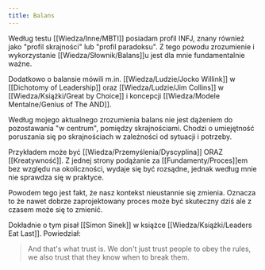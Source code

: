 ```yaml
---
title: Balans
---
```


Według testu [[Wiedza/Inne/MBTI]] posiadam profil INFJ, znany również jako "profil skrajności" lub "profil paradoksu". Z tego powodu zrozumienie i wykorzystanie [[Wiedza/Słownik/Balans]]u jest dla mnie fundamentalnie ważne. 

Dodatkowo o balansie mówili m.in. [[Wiedza/Ludzie/Jocko Willink]] w [[Dichotomy of Leadership]] oraz [[Wiedza/Ludzie/Jim Collins]] w [[Wiedza/Książki/Great by Choice]] i koncepcji [[Wiedza/Modele Mentalne/Genius of The AND]].

Według mojego aktualnego zrozumienia balans nie jest dążeniem do pozostawania "w centrum", pomiędzy skrajnościami. Chodzi o umiejętność poruszania się po skrajnościach w zależności od sytuacji i potrzeby. 

Przykładem może być [[Wiedza/Przemyślenia/Dyscyplina]] ORAZ [[Kreatywność]]. Z jednej strony podążanie za [[Fundamenty/Proces]]em bez względu na okoliczności, wydaje się być rozsądne, jednak według mnie nie sprawdza się w praktyce.

Powodem tego jest fakt, że nasz kontekst nieustannie się zmienia. Oznacza to że nawet dobrze zaprojektowany proces może być skuteczny dziś ale z czasem może się to zmienić. 

Dokładnie o tym pisał [[Simon Sinek]] w książce [[Wiedza/Książki/Leaders Eat Last]]. Powiedział: 

> And that's what trust is. We don't just trust people to obey the rules, we also trust that they know when to break them. 